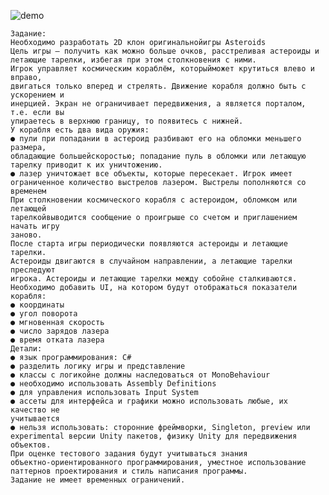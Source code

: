 ![demo](https://github.com/vladisfire/kefir-asteroids/assets/41682769/d4367469-5103-4d1a-88ab-092d2780dc7e)

    Задание:
    Необходимо разработать 2D клон оригинальнойигры Asteroids
    Цель игры – получить как можно больше очков, расстреливая астероиды и
    летающие тарелки, избегая при этом столкновения с ними.
    Игрок управляет космическим кораблём, которыйможет крутиться влево и вправо,
    двигаться только вперед и стрелять. Движение корабля должно быть с ускорением и
    инерцией. Экран не ограничивает передвижения, а является порталом, т.е. если вы
    упираетесь в верхнюю границу, то появитесь с нижней.
    У корабля есть два вида оружия:
    ● пули при попадании в астероид разбивают его на обломки меньшего размера,
    обладающие большейскоростью; попадание пуль в обломки или летающую
    тарелку приводит к их уничтожению.
    ● лазер уничтожает все объекты, которые пересекает. Игрок имеет
    ограниченное количество выстрелов лазером. Выстрелы пополняются со
    временем
    При столкновении космического корабля с астероидом, обломком или летающей
    тарелкойвыводится сообщение о проигрыше со счетом и приглашением начать игру
    заново.
    После старта игры периодически появляются астероиды и летающие тарелки.
    Астероиды двигаются в случайном направлении, а летающие тарелки преследуют
    игрока. Астероиды и летающие тарелки между собойне сталкиваются.
    Необходимо добавить UI, на котором будут отображаться показатели корабля:
    ● координаты
    ● угол поворота
    ● мгновенная скорость
    ● число зарядов лазера
    ● время отката лазера
    Детали:
    ● язык программирования: C#
    ● разделить логику игры и представление
    ● классы с логикойне должны наследоваться от MonoBehaviour
    ● необходимо использовать Assembly Definitions
    ● для управления использовать Input System
    ● ассеты для интерфейса и графики можно использовать любые, их качество не
    учитывается
    ● нельзя использовать: сторонние фреймворки, Singleton, preview или
    experimental версии Unity пакетов, физику Unity для передвижения объектов.
    При оценке тестового задания будут учитываться знания
    объектно-ориентированного программирования, уместное использование
    паттернов проектирования и стиль написания программы.
    Задание не имеет временных ограничений.
